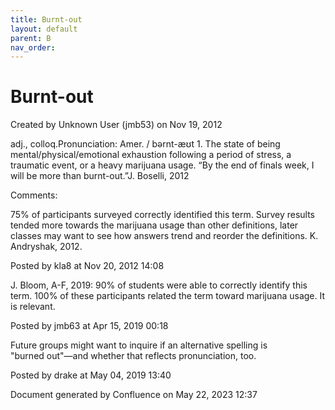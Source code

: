 ```yaml
---
title: Burnt-out
layout: default
parent: B
nav_order:
---
```


# Burnt-out

Created by  Unknown User (jmb53) on Nov 19, 2012

adj., colloq.Pronunciation: Amer. / bərnt-æʊt 1. The state of being mental/physical/emotional exhaustion following a period of stress, a traumatic event, or a heavy marijuana usage. “By the end of finals week, I will be more than burnt-out.”J. Boselli, 2012

Comments:

75% of participants surveyed correctly identified this term. Survey results tended more towards the marijuana usage than other definitions, later classes may want to see how answers trend and reorder the definitions. K. Andryshak, 2012.

Posted by kla8 at Nov 20, 2012 14:08

J. Bloom, A-F, 2019: 90% of students were able to correctly identify this term. 100% of these participants related the term toward marijuana usage. It is relevant. 

Posted by jmb63 at Apr 15, 2019 00:18

Future groups might want to inquire if an alternative spelling is &quot;burned out&quot;—and whether that reflects pronunciation, too.

Posted by drake at May 04, 2019 13:40

Document generated by Confluence on May 22, 2023 12:37


